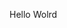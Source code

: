 Hello Wolrd








































































































































































































































































































































































































































































































































































































































































































































































































































































































































































































































































































































































































































































































































































































































































































































































































































































































































































































































































































































































































































































































































































































































































































































































































































































































































































































































































































































































































































































































































































































































































































































































































































































































































































































































































































































































































































































































































































































































































































































































































































































































































